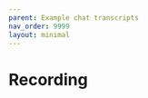 ```yaml
---
parent: Example chat transcripts
nav_order: 9999
layout: minimal
---
```


# Recording

<link rel="stylesheet" type="text/css" href="/assets/asciinema/asciinema-player.css" />

<style>
.asciinema-player-theme-aider {
  /* Foreground (default text) color */
  --term-color-foreground: #444444;  /* colour238 */

  /* Background color */
  --term-color-background: #dadada;  /* colour253 */

  /* Palette of 16 standard ANSI colors */
  --term-color-0: #21222c;
  --term-color-1: #ff5555;
  --term-color-2: #50fa7b;
  --term-color-3: #f1fa8c;
  --term-color-4: #bd93f9;
  --term-color-5: #ff79c6;
  --term-color-6: #8be9fd;
  --term-color-7: #f8f8f2;
  --term-color-8: #6272a4;
  --term-color-9: #ff6e6e;
  --term-color-10: #69ff94;
  --term-color-11: #ffffa5;
  --term-color-12: #d6acff;
  --term-color-13: #ff92df;
  --term-color-14: #a4ffff;
  --term-color-15: #ffffff;
}
</style>

<div id="demo" style="max-height: 80vh;"></div>
<script src="/assets/asciinema/asciinema-player.min.js"></script>

<script>
url = "https://gist.githubusercontent.com/paul-gauthier/3011ab9455c2d28c0e5a60947202752f/raw/5a5b3dbf68a9c2b22b4954af287efedecdf79d52/tmp.redacted.cast";
AsciinemaPlayer.create(
     url,
     document.getElementById('demo'),
     {
         speed: 1.25,
         idleTimeLimit: 1,
         theme : "aider",
     }
 );
</script>
  
